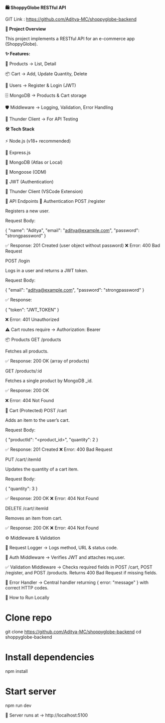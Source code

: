 **🛍️ ShoppyGlobe RESTful API**


GIT Link : https://github.com/Aditya-MC/shoppyglobe-backend

**📌 Project Overview**

This project implements a RESTful API for an e-commerce app (ShoppyGlobe).

**✨ Features:**

🛒 Products → List, Detail

📦 Cart → Add, Update Quantity, Delete

👤 Users → Register & Login (JWT)

🗄 MongoDB → Products & Cart storage

🛡 Middleware → Logging, Validation, Error Handling

🧪 Thunder Client → For API Testing

**🛠 Tech Stack**

⚡ Node.js (v18+ recommended)

🚀 Express.js

🍃 MongoDB (Atlas or Local)

🧩 Mongoose (ODM)

🔑 JWT (Authentication)

🧪 Thunder Client (VSCode Extension)

🔑 API Endpoints
🔐 Authentication
POST /register

Registers a new user.

Request Body:

{
  "name": "Aditya",
  "email": "aditya@example.com",
  "password": "strongpassword"
}


✅ Response: 201 Created (user object without password)
❌ Error: 400 Bad Request

POST /login

Logs in a user and returns a JWT token.

Request Body:

{
  "email": "aditya@example.com",
  "password": "strongpassword"
}


✅ Response:

{ "token": "JWT_TOKEN" }


❌ Error: 401 Unauthorized

⚠️ Cart routes require → Authorization: Bearer <token>

📦 Products
GET /products

Fetches all products.

✅ Response: 200 OK (array of products)

GET /products/:id

Fetches a single product by MongoDB _id.

✅ Response: 200 OK

❌ Error: 404 Not Found

🛒 Cart (Protected)
POST /cart

Adds an item to the user’s cart.

Request Body:

{
  "productId": "<product_id>",
  "quantity": 2
}


✅ Response: 201 Created
❌ Error: 400 Bad Request

PUT /cart/:itemId

Updates the quantity of a cart item.

Request Body:

{ "quantity": 3 }


✅ Response: 200 OK
❌ Error: 404 Not Found

DELETE /cart/:itemId

Removes an item from cart.

✅ Response: 200 OK
❌ Error: 404 Not Found



⚙️ Middleware & Validation

📝 Request Logger → Logs method, URL & status code.

🔑 Auth Middleware → Verifies JWT and attaches req.user.

✅ Validation Middleware → Checks required fields in POST /cart, POST /register, and POST /products. Returns 400 Bad Request if missing fields.

🚨 Error Handler → Central handler returning { error: "message" } with correct HTTP codes.

🚀 How to Run Locally

# Clone repo
git clone https://github.com/Aditya-MC/shoppyglobe-backend
cd shoppyglobe-backend

# Install dependencies
npm install

# Start server
npm run dev


📍 Server runs at → http://localhost:5100


